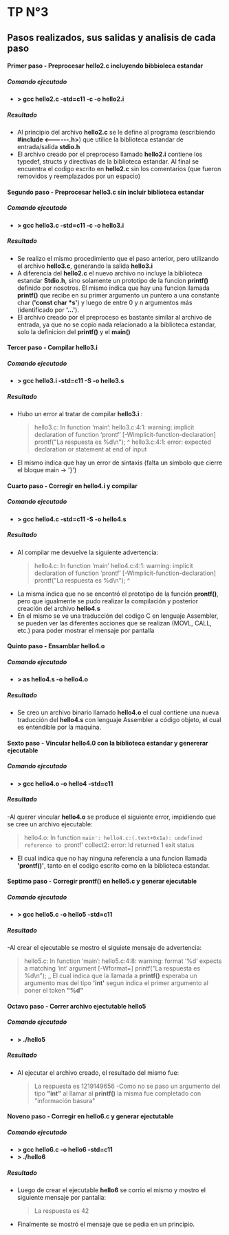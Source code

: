 # TP N°3
## Pasos realizados, sus salidas y analisis de cada paso
#### Primer paso - Preprocesar __hello2.c__ incluyendo bibbioleca estandar
##### Comando ejecutado
- __> gcc hello2.c  -std=c11 -c -o hello2.i__ 
##### Resultado
- Al principio del archivo __hello2.c__ se le define al programa (escribiendo __#include <------.h>__) que utilice la biblioteca estandar de entrada/salida __stdio.h__
- El archivo creado por el preproceso llamado __hello2.i__ contiene los typedef, structs y directivas de la biblioteca estandar. Al final se encuentra el codigo escrito en __hello2.c__ sin los comentarios (que fueron removidos y reemplazados por un espacio)
#### Segundo paso - Preprocesar __hello3.c__ sin incluir biblioteca estandar
##### Comando ejecutado
- __> gcc hello3.c  -std=c11 -c -o hello3.i__ 
##### Resultado
- Se realizo el mismo procedimiento que el paso anterior, pero utilizando el archivo __hello3.c__, generando la salida __hello3.i__
- A diferencia del __hello2.c__ el nuevo archivo no incluye la biblioteca estandar __Stdio.h__, sino solamente un prototipo de la funcion __printf()__ definido por nosotros. El mismo indica que hay una funcion llamada __printf()__ que recibe en su primer argumento un puntero a una constante char (__'const char *s'__) y luego de entre 0 y n argumentos más (identificado por __'...'__). 
- El archivo creado por el preproceso es bastante similar al archivo de entrada, ya que no se copio nada relacionado a la biblioteca estandar, solo la definicion del __printf()__ y el __main()__
#### Tercer paso - Compilar __hello3.i__
##### Comando ejecutado
- __> gcc hello3.i  -std=c11 -S -o hello3.s__ 
##### Resultado
- Hubo un error al tratar de compilar __hello3.i__ : 
    > hello3.c: In function ‘main’:
    > hello3.c:4:1: warning: implicit declaration of function ‘prontf’ [-Wimplicit-function-declaration]
    > prontf("La respuesta es %d\n");
    > ^
    > hello3.c:4:1: error: expected declaration or statement at end of input
- El mismo indica que hay un error de sintaxis (falta un simbolo que cierre el bloque main -> '}')
#### Cuarto paso - Corregir en __hello4.i__ y compilar
##### Comando ejecutado
- __> gcc hello4.c -std=c11 -S -o hello4.s__
##### Resultado
- Al compilar me devuelve la siguiente advertencia:
    > hello4.c: In function ‘main’
    > hello4.c:4:1: warning: implicit declaration of function ‘prontf’ [-Wimplicit-function-declaration]
    > prontf("La respuesta es %d\n");
    > ^
- La misma indica que no se encontró el prototipo de la función __prontf()__, pero que igualmente se pudo realizar la compilación y posterior creación del archivo __hello4.s__
- En el mismo se ve una traducción del codigo C en lenguaje Assembler, se pueden ver las diferentes acciones que se realizan (MOVL, CALL, etc.) para poder mostrar el mensaje por pantalla
#### Quinto paso - Ensamblar __hello4.o__
##### Comando ejecutado
- __> as hello4.s -o hello4.o__
##### Resultado
- Se creo un archivo binario llamado __hello4.o__ el cual contiene una nueva traducción del __hello4.s__ con lenguaje Assembler a código objeto, el cual es entendible por la maquina.
#### Sexto paso - Vincular __hello4.0__ con la biblioteca estandar y genererar ejecutable
##### Comando ejecutado
- __> gcc hello4.o -o hello4 -std=c11__
##### Resultado
-Al querer vincular __hello4.o__ se produce el siguiente error, impidiendo que se cree un archivo ejecutable:
>hello4.o: In function `main':
> hello4.c:(.text+0x1a): undefined reference to `prontf'
> collect2: error: ld returned 1 exit status
- El cual indica que no hay ninguna referencia a una funcion llamada __'prontf()'__, tanto en el codigo escrito como en la biblioteca estandar.
#### Septimo paso - Corregir __prontf()__ en __hello5.c__ y generar ejecutable
##### Comando ejecutado
- __> gcc hello5.c -o hello5 -std=c11__
##### Resultado
-Al crear el ejecutable se mostro el siguiete mensaje de advertencia:
> hello5.c: In function ‘main’:
> hello5.c:4:8: warning: format ‘%d’ expects a matching ‘int’ argument [-Wformat=]
> printf("La respuesta es %d\n");
_ El cual indica que la llamada a __printf()__ esperaba un argumento mas del tipo __'int'__ segun indica el primer argumento al poner el token __"%d"__
#### Octavo paso - Correr archivo ejectutable __hello5__
##### Comando ejecutado
- __> ./hello5__
##### Resultado
- Al ejecutar el archivo creado, el resultado del mismo fue: 
    > La respuesta es 1219149656
-Como no se paso un argumento del tipo __"int"__ al llamar al __printf()__
la misma fue completado con "información basura"
#### Noveno paso - Corregir en __hello6.c__ y generar ejectutable
##### Comando ejecutado
- __> gcc hello6.c -o hello6 -std=c11__
- __> ./hello6__
##### Resultado
- Luego de crear el ejecutable __hello6__ se corrio el mismo y mostro el siguiente mensaje por pantalla: 
    > La respuesta es 42
- Finalmente se mostró el mensaje que se pedia en un principio.

